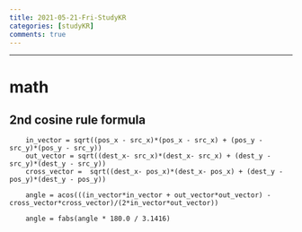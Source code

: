 ```yaml
---
title: 2021-05-21-Fri-StudyKR
categories: [studyKR]
comments: true
---
```

-------------------------------------------------------------------------------


# math
## 2nd cosine rule formula
```
    in_vector = sqrt((pos_x - src_x)*(pos_x - src_x) + (pos_y - src_y)*(pos_y - src_y))
    out_vector = sqrt((dest_x- src_x)*(dest_x- src_x) + (dest_y - src_y)*(dest_y - src_y))
    cross_vector =  sqrt((dest_x- pos_x)*(dest_x- pos_x) + (dest_y - pos_y)*(dest_y - pos_y))
    
    angle = acos(((in_vector*in_vector + out_vector*out_vector) - cross_vector*cross_vector)/(2*in_vector*out_vector))
    
    angle = fabs(angle * 180.0 / 3.1416)
``` 